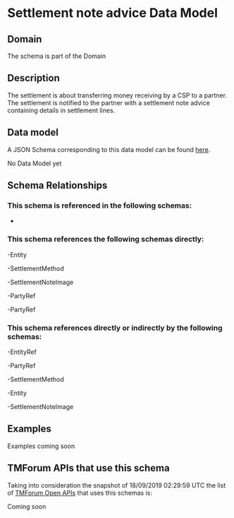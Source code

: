 # Settlement note advice Data Model

## Domain

The  schema is part of the  Domain

## Description

The settlement is about transferring money receiving by a CSP to a partner. The settlement is notified to the partner with a settlement note advice containing details in settlement lines.

## Data model

A JSON Schema corresponding to this data model can be found
[here](https://github.com/tmforum-rand/schemas/blob/master/Customer/SettlementNoteAdvice.schema.json).

No Data Model yet

## Schema Relationships

### This schema is referenced in the following schemas:

-

### This schema references the following schemas directly:

-Entity

-SettlementMethod

-SettlementNoteImage

-PartyRef

-PartyRef

### This schema references directly or indirectly by the following schemas:

-EntityRef

-PartyRef

-SettlementMethod

-Entity

-SettlementNoteImage



## Examples

Examples coming soon

## TMForum APIs that use this schema

Taking into consideration the snapshot of 18/09/2019 02:29:59 UTC the list of [TMForum Open APIs](https://www.tmforum.org/open-apis/) that uses this schemas is:

Coming soon